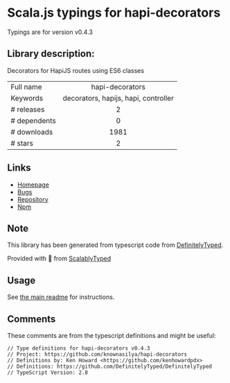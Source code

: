 
# Scala.js typings for hapi-decorators

Typings are for version v0.4.3

## Library description:
Decorators for HapiJS routes using ES6 classes

|                    |                 |
| ------------------ | :-------------: |
| Full name          | hapi-decorators |
| Keywords           | decorators, hapijs, hapi, controller |
| # releases         | 2 |
| # dependents       | 0 |
| # downloads        | 1981 |
| # stars            | 2 |

## Links
- [Homepage](https://github.com/knownasilya/hapi-decorators#readme)
- [Bugs](https://github.com/knownasilya/hapi-decorators/issues)
- [Repository](https://github.com/knownasilya/hapi-decorators)
- [Npm](https://www.npmjs.com/package/hapi-decorators)
    


## Note
This library has been generated from typescript code from [DefinitelyTyped](https://definitelytyped.org).

Provided with :purple_heart: from [ScalablyTyped](https://github.com/oyvindberg/ScalablyTyped)

## Usage
See [the main readme](../../readme.md) for instructions.

## Comments

These comments are from the typescript definitions and might be useful:
```
// Type definitions for hapi-decorators v0.4.3
// Project: https://github.com/knownasilya/hapi-decorators
// Definitions by: Ken Howard <https://github.com/kenhowardpdx>
// Definitions: https://github.com/DefinitelyTyped/DefinitelyTyped
// TypeScript Version: 2.8

```

